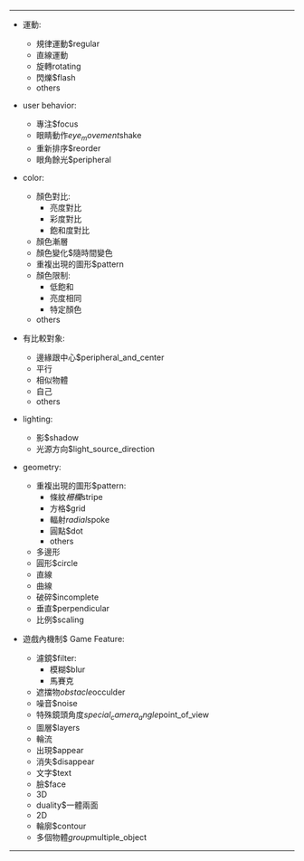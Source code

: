 ---
- 運動:
  - 規律運動$regular
  - 直線運動
  - 旋轉rotating
  - 閃爍$flash
  - others        
- user behavior:
  - 專注$focus
  - 眼睛動作$eye_movement$shake
  - 重新排序$reorder
  - 眼角餘光$peripheral
- color:
  - 顏色對比:
    - 亮度對比
    - 彩度對比
    - 飽和度對比
  - 顏色漸層
  - 顏色變化$隨時間變色
  - 重複出現的圖形$pattern
  - 顏色限制:
    - 低飽和
    - 亮度相同
    - 特定顏色
  - others
- 有比較對象:
  - 邊緣跟中心$peripheral_and_center
  - 平行
  - 相似物體
  - 自己
  - others
- lighting:
  - 影$shadow
  - 光源方向$light_source_direction
- geometry:
  - 重複出現的圖形$pattern:
    - 條紋$柵欄$stripe
    - 方格$grid
    - 輻射$radial$spoke
    - 圓點$dot
    - others
  - 多邊形
  - 圓形$circle
  - 直線
  - 曲線
  - 破碎$incomplete
  - 垂直$perpendicular
  - 比例$scaling
    


- 遊戲內機制$ Game Feature:
  - 濾鏡$filter:
    - 模糊$blur
    - 馬賽克 
  - 遮擋物$obstacle$occulder
  - 噪音$noise
  - 特殊鏡頭角度$special_camera_angle$point_of_view
  - 圖層$layers
  - 輪流
  - 出現$appear
  - 消失$disappear
  - 文字$text
  - 臉$face
  - 3D
  - duality$一體兩面
  - 2D
  - 輪廓$contour
  - 多個物體$group$multiple_object
---